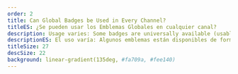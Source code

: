 ```yaml
---
order: 2
title: Can Global Badges be Used in Every Channel?
titleES: ¿Se pueden usar los Emblemas Globales en cualquier canal?
description: Usage varies: Some badges are universally available (usable everywhere), others are restricted to the channel where they were unlocked, and some are <b>reserved for platform personnel (or Twitch Staff)
descriptionES: El uso varía: Algunos emblemas están disponibles de forma universal (utilizables en todas partes), otros están restringidos al canal donde se desbloquearon, y algunos están <b>dirigidos a personal especial (o personal específico)
titleSize: 27
descSize: 22
background: linear-gradient(135deg, #fa709a, #fee140)
---
```

